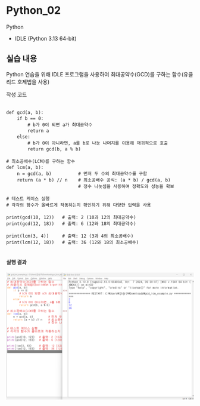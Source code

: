 # Python_02
Python
- IDLE (Python 3.13 64-bit)



## 실습 내용
Python 연습을 위해 IDLE 프로그램을 사용하여 최대공약수(GCD)를 구하는 함수(유클리드 호제법을 사용)



작성 코드
<pre>
<code>
def gcd(a, b):
    if b == 0:
        # b가 0이 되면 a가 최대공약수
        return a
    else:
        # b가 0이 아니라면, a를 b로 나눈 나머지를 이용해 재귀적으로 호출
        return gcd(b, a % b)

# 최소공배수(LCM)를 구하는 함수
def lcm(a, b):
    n = gcd(a, b)          # 먼저 두 수의 최대공약수를 구함
    return (a * b) // n    # 최소공배수 공식: (a * b) / gcd(a, b)
                           # 정수 나눗셈을 사용하여 정확도와 성능을 확보

# 테스트 케이스 실행
# 각각의 함수가 올바르게 작동하는지 확인하기 위해 다양한 입력을 사용

print(gcd(10, 12))   # 출력: 2 (10과 12의 최대공약수)
print(gcd(12, 18))   # 출력: 6 (12와 18의 최대공약수)

print(lcm(3, 4))     # 출력: 12 (3과 4의 최소공배수)
print(lcm(12, 18))   # 출력: 36 (12와 18의 최소공배수)
</code>
</pre>



#### 실행 결과
![코드 실행 결과](/Python/images/python_02.png)
